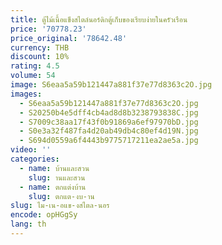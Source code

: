 ```yaml
---
title: ตู้ไม้เนื้อแข็งสไตล์นอร์ดิกตู้เก็บของเรียบง่ายในครัวเรือน
price: '70778.23'
price_original: '78642.48'
currency: THB
discount: 10%
rating: 4.5
volume: 54
image: S6eaa5a59b121447a881f37e77d8363c2O.jpg
images:
  - S6eaa5a59b121447a881f37e77d8363c2O.jpg
  - S20250b4e5dff4cb4ad8d8b3238793838C.jpg
  - S7009c38aa17f43f0b91869a6ef97970bD.jpg
  - S0e3a32f487fa4d20ab49db4c80ef4d19N.jpg
  - S694d0559a6f4443b9775717211ea2ae5a.jpg
video: ''
categories:
  - name: บ้านและสวน
    slug: านและสวน
  - name: ตกแต่งบ้าน
    slug: ตกแต-งบ-าน
slug: ไม-เน-อแข-งสไตล-นอร
encode: opHGgSy
lang: th
---
```

  